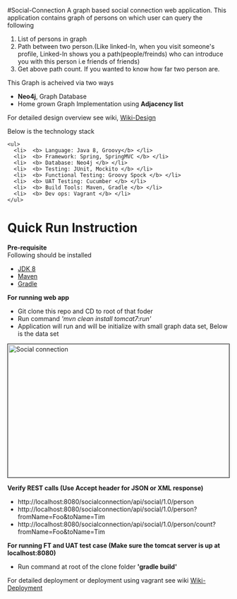 #Social-Connection
A graph based social connection web application. This application contains graph of persons on which user can query the following
<ol>
  <li> List of persons in graph </li>
  <li> Path between two person.(Like linked-In, when you visit someone's profile, Linked-In shows you a path(people/freinds) who can introduce you with this person i.e friends of friends) </li>
  <li> Get above path count. If you wanted to know how far two person are.</li>
</ol>  

<p>
  This Graph is acheived via two ways 
    <ul>
      <li> <b>Neo4j</b>, Graph Database </li>
      <li> Home grown Graph Implementation using <b>Adjacency list</b> </li>
    </ul>  
  </p>
  <p>
    For detailed design overview see wiki,
    <a href="https://github.com/pulkitmehra/socialconnection/wiki/Design">Wiki-Design</a>
  </p>
  
  

<p>
  Below is the technology stack
    
    <ul>
      <li>  <b> Language: Java 8, Groovy</b> </li>
      <li>  <b> Framework: Spring, SpringMVC </b> </li>
      <li>  <b> Database: Neo4j </b> </li>
      <li>  <b> Testing: JUnit, Mockito </b> </li>
      <li>  <b> Functional Testing: Groovy Spock </b> </li>
      <li>  <b> UAT Testing: Cucumber </b> </li>
      <li>  <b> Build Tools: Maven, Gradle </b> </li>
      <li>  <b> Dev ops: Vagrant </b> </li>
    </ul>  
</p>

# Quick Run Instruction


<b>Pre-requisite</b>
<br/>
Following should be installed
<p>
  <ul>
      <li>  <a href="http://www.oracle.com/technetwork/java/javase/downloads/jdk8-downloads-2133151.html">JDK 8</a> </li>
      <li>  <a href="http://maven.apache.org/">Maven</a> </li>
      <li>  <a href="https://gradle.org/downloads">Gradle</a> </li>
  </ul>
</p>

<p>
  <b>For running web app</b>
  <ul>
      <li>  Git clone this repo and CD to root of that foder </li>
      <li>  Run command <i>'mvn clean install tomcat7:run'</i> </li>
      <li>  Application will run and will be initialize with small graph data set, Below is the data set </li>
  </ul>
  

  
  <img src="http://s21.postimg.org/p689tmf6f/Social_Connection.png" alt="Social connection" style="padding:1px;border:thin solid black;" height="300" width="500"/>
  
</p>
<p>
  <b>Verify REST calls (Use Accept header for JSON or XML response)</b>
   <ul>
      <li>  http://localhost:8080/socialconnection/api/social/1.0/person </li>
      <li>  http://localhost:8080/socialconnection/api/social/1.0/person?fromName=Foo&toName=Tim </li>
      <li>  http://localhost:8080/socialconnection/api/social/1.0/person/count?fromName=Foo&toName=Tim </li>
  </ul>
  
  <b>For running FT and UAT test case (Make sure the tomcat server is up at localhost:8080)</b>
  <ul>
      <li>  Run command at root of the clone folder <b>'gradle build'</b> </li>
  </ul>
</p>

<p>
  For detailed deployment or deployment using vagrant see wiki
<a href="https://github.com/pulkitmehra/socialconnection/wiki/Deployment">Wiki-Deployment</a>
</p>

